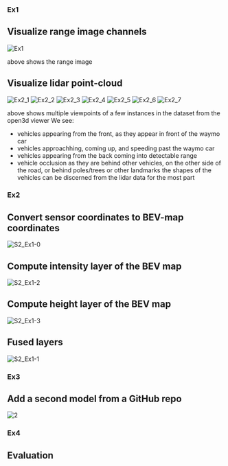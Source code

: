 ### Ex1

## Visualize range image channels
![Ex1](https://user-images.githubusercontent.com/23568809/157844841-6b057676-2b4a-4274-a26b-42a089e315d5.png)

above shows the range image

## Visualize lidar point-cloud
![Ex2_1](https://user-images.githubusercontent.com/23568809/157844950-f1353497-c9c9-4541-b612-d7620148d14d.png)
![Ex2_2](https://user-images.githubusercontent.com/23568809/157844952-1f10f7f5-d57a-4866-8579-ad6cd247c019.png)
![Ex2_3](https://user-images.githubusercontent.com/23568809/157844955-dd14a270-d127-4b90-9838-56ecb1831159.png)
![Ex2_4](https://user-images.githubusercontent.com/23568809/157844957-05476d7b-f81d-4b73-b5da-23bc8efeb2ae.png)
![Ex2_5](https://user-images.githubusercontent.com/23568809/157844958-db5eb0d2-6043-4d5f-8fdc-c1e0ddc6bbd7.png)
![Ex2_6](https://user-images.githubusercontent.com/23568809/157844959-8fb57ccd-cdf1-4df4-9678-5deee83c394d.png)
![Ex2_7](https://user-images.githubusercontent.com/23568809/157844960-04b6ecad-1cc8-4d0c-99f1-f17dd6b451b7.png)

above shows multiple viewpoints of a few instances in the dataset from the open3d viewer
We see:
- vehicles appearing from the front, as they appear in front of the waymo car 
- vehicles approachhing, coming up, and speeding past the waymo car
- vehicles appearing from the back coming into detectable range
- vehicle occlusion as they are behind other vehicles, on the other side of the road, or behind poles/trees or other landmarks
the shapes of the vehicles can be discerned from the lidar data for the most part

### Ex2

## Convert sensor coordinates to BEV-map coordinates
![S2_Ex1-0](https://user-images.githubusercontent.com/23568809/157857806-558a66ad-534c-4bcb-a368-a1d0a3cbbbf2.png)

## Compute intensity layer of the BEV map
![S2_Ex1-2](https://user-images.githubusercontent.com/23568809/157857891-833bdcfa-9a9a-4722-b5fe-9a76d389d0ce.png)

## Compute height layer of the BEV map
![S2_Ex1-3](https://user-images.githubusercontent.com/23568809/157857900-958bb2a4-ede3-4df4-9251-0ebbe0909b51.png)

## Fused layers
![S2_Ex1-1](https://user-images.githubusercontent.com/23568809/157858111-0c4e43ed-4a34-440f-889b-dd901d71da0c.png)


### Ex3

## Add a second model from a GitHub repo
![2](https://user-images.githubusercontent.com/23568809/157858039-78f7711e-d4bc-4d1f-a5fd-a062ae67cbd1.png)

### Ex4

## Evaluation

